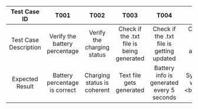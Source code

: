 | Test Case ID  | T001  | T002 | T003 | T004 | T005 |
| :------------: |:-----:| :----:|:-----:|:-----:|:-----:|
| Test Case Description      | Verify the battery percentage | Verify the charging status | Check if the .txt file is being generated | Check if the .txt file is getting updated | Check if the system is getting appropriate alerts |
| Expected Result      | Battery percentage is correct | Charging status is coherent | Text file gets generated | Battery info is generated every 5 seconds | System alerts when 90%<battery<30% |
